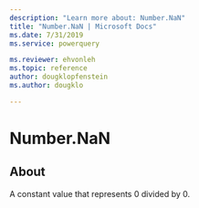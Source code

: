 ```yaml
---
description: "Learn more about: Number.NaN"
title: "Number.NaN | Microsoft Docs"
ms.date: 7/31/2019
ms.service: powerquery

ms.reviewer: ehvonleh
ms.topic: reference
author: dougklopfenstein
ms.author: dougklo

---
```

# Number.NaN

  
## About  
A constant value that represents 0 divided by 0. 

